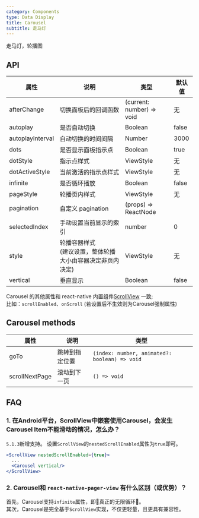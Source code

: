 ```yaml
---
category: Components
type: Data Display
title: Carousel
subtitle: 走马灯
---
```


走马灯，轮播图

## API

属性 | 说明 | 类型 | 默认值
----|-----|------|------
| afterChange  | 切换面板后的回调函数 | (current: number) => void  | 无 |
| autoplay | 是否自动切换 | Boolean   | false |
| autoplayInterval | 自动切换的时间间隔 | Number | 3000 |
| dots | 是否显示面板指示点 | Boolean   | true |
| dotStyle  | 指示点样式 | ViewStyle | 无 |
| dotActiveStyle  | 当前激活的指示点样式 | ViewStyle | 无 |
| infinite | 是否循环播放 | Boolean   | false |
| pageStyle | 轮播页内样式 | ViewStyle | 无 |
| pagination | 自定义 pagination | (props) => ReactNode  |  |
| selectedIndex |  手动设置当前显示的索引  |  number  |  0  |
| style | 轮播容器样式<br/>(建议设置，整体轮播大小由容器决定非页内决定) | ViewStyle | 无 |
| vertical | 垂直显示 | Boolean   | false |


Carousel 的其他属性和 react-native 内置组件[ScrollView](https://reactnative.dev/docs/scrollview.html) 一致;<br/>
比如：`scrollEnabled`、`onScroll` (若设置后不生效则为Carousel强制属性)

## Carousel methods

属性 | 说明 | 类型 
----|-----|------
| goTo | 跳转到指定位置 | `(index: number, animated?: boolean) => void` |
| scrollNextPage | 滚动到下一页 | `() => void` |

## FAQ

### 1. 在Android平台，ScrollView中嵌套使用Carousel，会发生Carousel Item不能滑动的情况，怎么办？

`5.1.3`新增支持。 设置`ScrollView`的`nestedScrollEnabled`属性为`true`即可。

```jsx
<ScrollView nestedScrollEnabled={true}>
  ...
  <Carousel vertical/>
</ScrollView>
```

### 2. Carousel和 `react-native-pager-view` 有什么区别（或优势）？

首先，Carousel支持`infinite`属性，即🌟真正的无限循环🌟。 <br/>
其次，Carousel是完全基于`ScrollView`实现，不仅更轻量，且更具有兼容性。